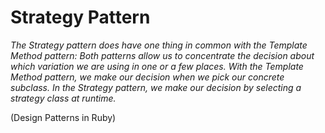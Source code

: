 # Strategy Pattern

*The Strategy pattern does have one thing in common with the Template Method
pattern: Both patterns allow us to concentrate the decision about which variation we
are using in one or a few places. With the Template Method pattern, we make our
decision when we pick our concrete subclass. In the Strategy pattern, we make our
decision by selecting a strategy class at runtime.*

(Design Patterns in Ruby)

